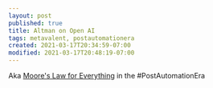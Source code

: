 ```yaml
---
layout: post
published: true
title: Altman on Open AI
tags: metavalent, postautomationera
created: 2021-03-17T20:34:59-07:00
modified: 2021-03-17T20:48:19-07:00
---
```


Aka [Moore's Law for Everything](https://moores.samaltman.com/) in the #PostAutomationEra
